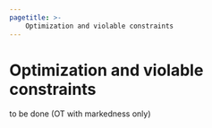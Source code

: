 ```yaml
---
pagetitle: >-
    Optimization and violable constraints
---
```


# Optimization and violable constraints

to be done (OT with markedness only)
